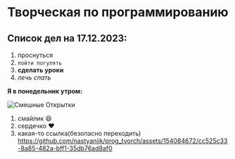 # Творческая по программированию
## Список дел на 17.12.2023:
1. проснуться
2. `пойти погулять`
3. **сделать уроки**
4. *лечь спать*

**Я в понедельник утром:**

![Смешные Открытки](https://github.com/nastyaniik/prog_tvorch/assets/154084672/4ac277f8-4980-4cb3-b555-6b71d48c74b9)

1. смайлик 😄
2. сердечко ❤️
3. какая-то ссылка(безопасно переходить) https://github.com/nastyaniik/prog_tvorch/assets/154084672/cc525c33-8a85-482a-bff1-35db76ad8af0


